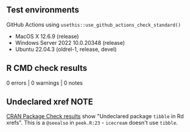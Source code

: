 ## Test environments

GitHub Actions using `usethis::use_github_actions_check_standard()`

-   MacOS X 12.6.9 (release)
-   Windows Server 2022 10.0.20348 (release)
-   Ubuntu 22.04.3 (oldrel-1, release, devel)

## R CMD check results

0 errors | 0 warnings | 0 notes

## Undeclared xref NOTE

[CRAN Package Check results](https://cran.r-project.org/web/checks/check_results_icecream.html) show 
"Undeclared package `tibble` in Rd xrefs". This is a `@seealso` in `peek.R:23` - `icecream` doesn't 
use `tibble`.
